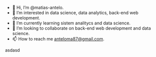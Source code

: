 - 👋 Hi, I’m @matias-antelo.
- 👀 I’m interested in data science, data analytics, back-end web development.
- 🌱 I’m currently learning sistem analitycs and data science.
- 💞️ I’m looking to collaborate on back-end web development and data science.
- 📫 How to reach me anteloma87@gmail.com.
<p strong> asdasd </p>
